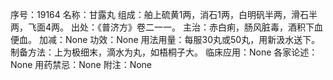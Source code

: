 序号：19164
名称：甘露丸
组成：舶上硫黄1两，消石1两，白明矾半两，滑石半两，飞面4两。
出处：《普济方》卷二一一。
主治：赤白痢，肠风脏毒，酒积下血便血。
加减：None
功效：None
用法用量：每服30丸或50丸，用新汲水送下。
制备方法：上为极细末，滴水为丸，如梧桐子大。
临床应用：None
各家论述：None
用药禁忌：None
附注：None
